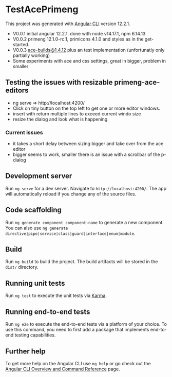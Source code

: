 # TestAcePrimeng

This project was generated with [Angular CLI](https://github.com/angular/angular-cli) version 12.2.1.
* V0.0.1 initial angular 12.2.1. done with node v14.17.1, npm 6.14.13
* V0.0.2 primeng 12.1.0-rc.1, primicons 4.1.0 and styles as in the get-started.
* V0.0.3 ace-builds@1.4.12 plus an test implementation (unfortunatly only partially working)
* Some experiments with ace and css settings, great in bigger, problem in smaller

## Testing the issues with resizable primeng-ace-editors
* ng serve => http://localhost:4200/
* Click on tiny button on the top left to get one or more editor windows.
* insert with return multiple lines to exceed current windo size
* resize the dialog and look what is happening
### Current issues
* it takes a short delay between sizing bigger and take over from the ace editor
* bigger seems to work, smaller there is an issue with a scrollbar of the p-dialog


## Development server

Run `ng serve` for a dev server. Navigate to `http://localhost:4200/`. The app will automatically reload if you change any of the source files.

## Code scaffolding

Run `ng generate component component-name` to generate a new component. You can also use `ng generate directive|pipe|service|class|guard|interface|enum|module`.

## Build

Run `ng build` to build the project. The build artifacts will be stored in the `dist/` directory.

## Running unit tests

Run `ng test` to execute the unit tests via [Karma](https://karma-runner.github.io).

## Running end-to-end tests

Run `ng e2e` to execute the end-to-end tests via a platform of your choice. To use this command, you need to first add a package that implements end-to-end testing capabilities.

## Further help

To get more help on the Angular CLI use `ng help` or go check out the [Angular CLI Overview and Command Reference](https://angular.io/cli) page.
